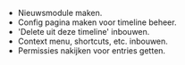 * Nieuwsmodule maken.
* Config pagina maken voor timeline beheer.
* 'Delete uit deze timeline' inbouwen.
* Context menu, shortcuts, etc. inbouwen.
* Permissies nakijken voor entries getten.